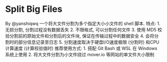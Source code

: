 # Split Big Files
By @yanshiqwq
一个将大文件分割为多个指定大小小文件的 shell 脚本.
特点:
    1.  无损分割, 分割过程没有数据丢失
    2.  不限格式, 可以分割任何文件
    3.  使用 MD5 校验分割前的原始文件和分割后的文件块, 保证在传输过程中的数据安全
    4.  会将分割时的部分信息记录至日志
    5.  分割速度取决于硬盘I/O速度极限 (分割时) 和CPU计算速度 (计算校验值时)
推荐使用方式:
    1.  搭配 Git Bash 或 WSL 在 Windows 系统上使用
    2.  将大文件分割为小文件绕过 mover.io 等网站的单文件大小限制